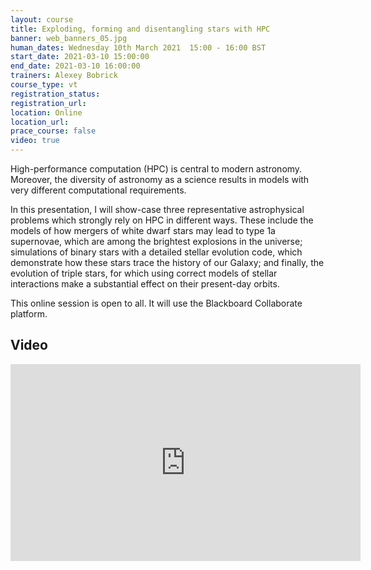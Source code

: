 ```yaml
---
layout: course
title: Exploding, forming and disentangling stars with HPC
banner: web_banners_05.jpg
human_dates: Wednesday 10th March 2021  15:00 - 16:00 BST
start_date: 2021-03-10 15:00:00
end_date: 2021-03-10 16:00:00
trainers: Alexey Bobrick 
course_type: vt
registration_status:
registration_url:
location: Online
location_url:
prace_course: false
video: true
---
```


High-performance computation (HPC) is central to modern  astronomy. Moreover, the diversity of astronomy as a science results  in models with very different computational requirements. 

In this  presentation, I will show-case three representative astrophysical  problems which strongly rely on HPC in different ways. These include  the models of how mergers of white dwarf stars may lead to type 1a  supernovae, which are among the brightest explosions in the universe;  simulations of binary stars with a detailed stellar evolution code,  which demonstrate how these stars trace the history of our Galaxy; and  finally, the evolution of triple stars, for which using correct models  of stellar interactions make a substantial effect on their present-day orbits.

This online session is open to all. It will use the Blackboard Collaborate platform. 


<section id="service">

<!--

  <div class="row ">	

      <div class="col-xs-6 col-sm-4">
        <a class="ar2_linkbox ar2_linkbox-teal" 
          href="https://eu.bbcollab.com/guest/98988de6dd17404e93ec33633e849ea0">
          <strong>Join Session</strong><br/>
          Join this online session in your browser
        </a>
      </div>

      <div class="col-xs-6 col-sm-4">
        <a class="ar2_linkbox ar2_linkbox-green" href="courses/"
           href="myevents.ics">
          <strong>Add to Calendar</strong><br/>
          Download ICS file to add this event to your calendar complete with join link
        </a>
      </div>

											
    </div>

-->



<h2><a name="video">Video</a></h2>

<div>

<iframe title="Video"  width="560" height="315" src="https://www.youtube.com/embed/No7R2GvVBFY" frameborder="0" allow="accelerometer; autoplay; encrypted-media; gyroscope; picture-in-picture" allowfullscreen></iframe>

</div>



<!--

<section id="service">
  <div class="container">
    <div class="row ">	



      <div class="col-xs-6 col-sm-4">
        <a class="ar2_linkbox ar2_linkbox-teal" href="  ">
          <strong>Transcript</strong><br/>
          Download a transcript of the video audio
        </a>
      </div>



      <div class="col-xs-6 col-sm-4">
        <a class="ar2_linkbox ar2_linkbox-green" href="courses/"
           href="ARCHER2_Training_VT.pdf">
          <strong>Slides</strong><br/>
          Download pdf of the presentation.
        </a>
      </div>
										
    </div>
  </div>
</section>
-->
